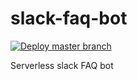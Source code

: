 # slack-faq-bot
[![Deploy master branch](https://github.com/romulo2franca/slack-faq-bot/actions/workflows/main.yml/badge.svg)](https://github.com/romulo2franca/slack-faq-bot/actions/workflows/main.yml)

Serverless slack FAQ bot 
